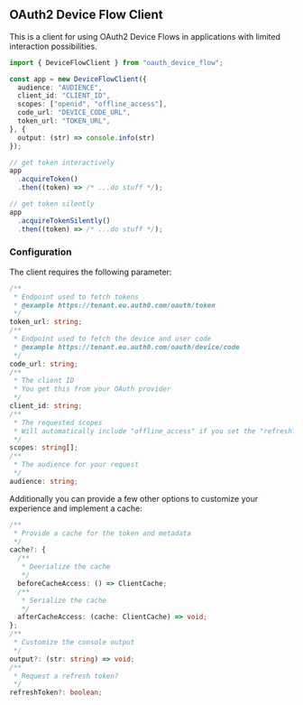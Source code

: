 ## OAuth2 Device Flow Client

This is a client for using OAuth2 Device Flows in applications with limited interaction possibilities.

```typescript
import { DeviceFlowClient } from "oauth_device_flow";

const app = new DeviceFlowClient({
  audience: "AUDIENCE",
  client_id: "CLIENT_ID",
  scopes: ["openid", "offline_access"],
  code_url: "DEVICE_CODE_URL",
  token_url: "TOKEN_URL",
}, {
  output: (str) => console.info(str)
});

// get token interactively
app
  .acquireToken()
  .then((token) => /* ...do stuff */);

// get token silently
app
  .acquireTokenSilently()
  .then((token) => /* ...do stuff */);

```

### Configuration

The client requires the following parameter:

```typescript
/**
 * Endpoint used to fetch tokens
 * @example https://tenant.eu.auth0.com/oauth/token
 */
token_url: string;
/**
 * Endpoint used to fetch the device and user code
 * @example https://tenant.eu.auth0.com/oauth/device/code
 */
code_url: string;
/**
 * The client ID
 * You get this from your OAuth provider
 */
client_id: string;
/**
 * The requested scopes
 * Will automatically include "offline_access" if you set the "refreshToken" option
 */
scopes: string[];
/**
 * The audience for your request
 */
audience: string;
```

Additionally you can provide a few other options to customize your experience and implement a cache:

```typescript
/**
 * Provide a cache for the token and metadata
 */
cache?: {
  /**
   * Deerialize the cache
   */
  beforeCacheAccess: () => ClientCache;
  /**
   * Serialize the cache
   */
  afterCacheAccess: (cache: ClientCache) => void;
};
/**
 * Customize the console output
 */
output?: (str: string) => void;
/**
 * Request a refresh token?
 */
refreshToken?: boolean;
```
